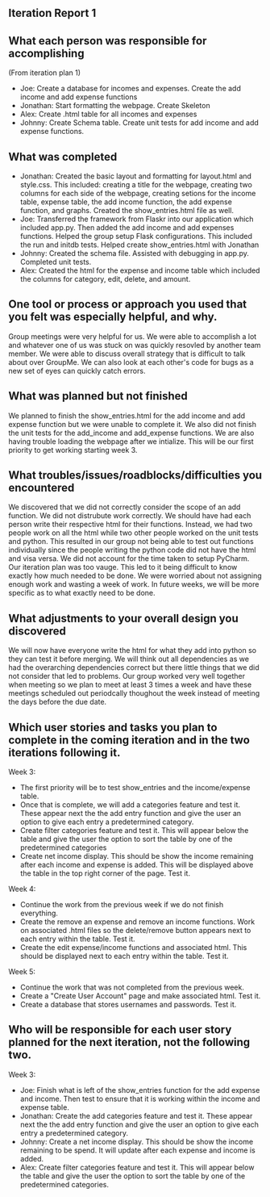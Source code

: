 Iteration Report 1
-----------------------

What each person was responsible for accomplishing
-----------------------
(From iteration plan 1)
 - Joe: Create a database for incomes and expenses. Create the add income and add expense functions
 - Jonathan: Start formatting the webpage. Create Skeleton
 - Alex: Create .html table for all incomes and expenses
 - Johnny: Create Schema table. Create unit tests for add income and add expense functions.

What was completed
-----------------------
 - Jonathan: Created the basic layout and formatting for layout.html and style.css. This
included: creating a title for the webpage, creating two columns for each side of the
webpage, creating setions for the income table, expense table, the add income function,
the add expense function, and graphs. Created the show_entries.html file as well. 
 - Joe: Transferred the framework from Flaskr into our application which included app.py. Then added the add income and add expenses functions.
Helped the group setup Flask configurations. This included the run and initdb tests. Helped create show_entries.html with Jonathan
 - Johnny: Created the schema file. Assisted with debugging in app.py. Completed unit tests.
 - Alex: Created the html for the expense and income table which included the columns for category, edit, delete, and amount. 



One tool or process or approach you used that you felt was especially helpful, and why.
-----------------------

Group meetings were very helpful for us. We were able to accomplish a lot and whatever one of us was stuck on was quickly resovled by
another team member. We were able to discuss overall strategy that is difficult to talk about over GroupMe. We can also look at each
other's code for bugs as a new set of eyes can quickly catch errors.

What was planned but not finished
-----------------------

We planned to finish the show_entries.html for the add income and add expense function but we were unable to complete it. We also did
not finish the unit tests for the add_income and add_expense functions. We are also having trouble loading the webpage after we intialize.
This will be our first priority to get working starting week 3. 

What troubles/issues/roadblocks/difficulties you encountered
-----------------------

We discovered that we did not correctly consider the scope of an add function. We did not distrubute work correctly. We should have
had each person write their respective html for their functions. Instead, we had two people work on all the html while
two other people worked on the unit tests and python. This resulted in our group not being able to test out functions individually
since the people writing the python code did not have the html and visa versa. We did not account for the time taken to setup PyCharm.
Our iteration plan was too vauge. This led to it being difficult to know exactly how much needed to be done. We were worried about 
not assigning enough work and wasting a week of work. In future weeks, we will be more specific as to what exactly need to be done.

What adjustments to your overall design you discovered
-----------------------

We will now have everyone write the html for what they add into python so they can test it before merging. We will think out
all dependencies as we had the overarching dependencies correct but there little things that we did not consider that led to 
problems. Our group worked very well together when meeting so we plan to meet at least 3 times a week and have these meetings scheduled
out periodcally thoughout the week instead of meeting the days before the due date.

Which user stories and tasks you plan to complete in the coming iteration and in the two iterations following it.
-----------------------

Week 3:
 - The first priority will be to test show_entries and the income/expense table.
 - Once that is complete, we will add a categories feature and test it. These appear next the the add entry function and give the
user an option to give each entry a predetermined category.
 - Create filter categories feature and test it. This will appear below the table and give the user the option to sort the table
by one of the predetermined categories
 - Create net income display. This should be show the income remaining after each income and expense is added. This will
be displayed above the table in the top right corner of the page. Test it.

Week 4:
 - Continue the work from the previous week if we do not finish everything.
 - Create the remove an expense and remove an income functions. Work on associated .html files
so the delete/remove button appears next to each entry within the table. Test it.
 - Create the edit expense/income functions and associated html. This should be displayed next
to each entry within the table. Test it.

Week 5:
 - Continue the work that was not completed from the previous week.
 - Create a "Create User Account" page and make associated html. Test it.
 - Create a database that stores usernames and passwords.  Test it. 

Who will be responsible for each user story planned for the next iteration, not the following two.
-----------------------

Week 3:
 - Joe: Finish what is left of the show_entries function for the add expense and income. 
Then test to ensure that it is working within the income and expense table.
 - Jonathan: Create the add categories feature and test it. These appear next the the add entry function and give the
user an option to give each entry a predetermined category.
 - Johnny: Create a net income display. This should be show the income remaining to be spend.
It will update after each expense and income is added.
 - Alex: Create filter categories feature and test it. This will appear below the table and give the user the option to sort the table
by one of the predetermined categories.